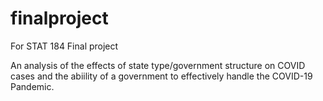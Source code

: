 # finalproject
For STAT 184 Final project

An analysis of the effects of state type/government structure on COVID cases and the abiility of a government to effectively handle the COVID-19 Pandemic.
